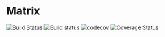 # Matrix

[![Build Status](https://travis-ci.org/disrado/matrix.svg?branch=master)](https://travis-ci.org/disrado/matrix)
[![Build status](https://ci.appveyor.com/api/projects/status/bxnc5x8ra7y5h1w8?svg=true)](https://ci.appveyor.com/project/disrado/matrix)
[![codecov](https://codecov.io/gh/disrado/matrix/branch/master/graph/badge.svg)](https://codecov.io/gh/disrado/matrix)
[![Coverage Status](https://coveralls.io/repos/github/disrado/matrix/badge.svg?branch=master)](https://coveralls.io/github/disrado/matrix?branch=master)
